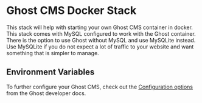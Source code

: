 # Ghost CMS Docker Stack
This stack will help with starting your own Ghost CMS container in docker. This stack comes with MySQL configured to work with the Ghost container. There is the option to use Ghost without MySQL and use MySQLite instead. Use MySQLite if you do not expect a lot of traffic to your website and want something that is simpler to manage.

## Environment Variables
To further configure your Ghost CMS, check out the [Configuration options](https://ghost.org/docs/config/#configuration-options) from the Ghost developer docs.